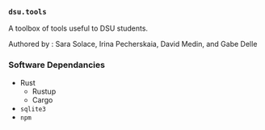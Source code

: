 ### `dsu.tools`
A toolbox of tools useful to DSU students.

Authored by : Sara Solace, Irina Pecherskaia, David Medin, and Gabe Delle

### Software Dependancies
- Rust
  - Rustup
  - Cargo
- `sqlite3`
- `npm`
